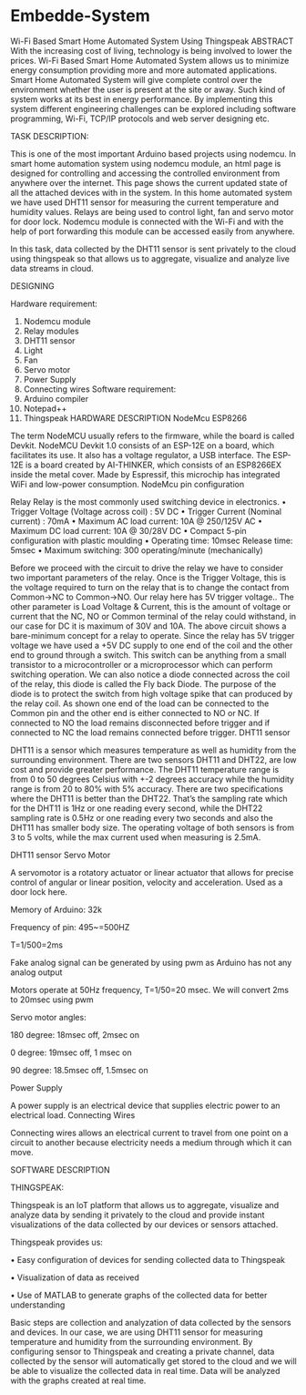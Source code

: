 # Embedde-System
Wi-Fi Based Smart Home Automated System Using Thingspeak 
ABSTRACT
With the increasing cost of living, technology is being involved to lower the prices. Wi-Fi Based Smart Home Automated System allows us to minimize energy consumption providing more and more automated applications. Smart Home Automated System will give complete control over the environment whether the user is present at the site or away. Such kind of system works at its best in energy performance. By implementing this system different engineering challenges can be explored including software programming, Wi-Fi, TCP/IP protocols and web server designing etc.

TASK DESCRIPTION:

This is one of the most important Arduino based projects using nodemcu. In smart home automation system using nodemcu module, an html page is designed for controlling and accessing the controlled environment from anywhere over the internet. This page shows the current updated state of all the attached devices with in the system. In this home automated system we have used DHT11 sensor for measuring the current temperature and humidity values. Relays are being used to control light, fan and servo motor for door lock. Nodemcu module is connected with the Wi-Fi and with the help of port forwarding this module can be accessed easily from anywhere.  

In this task, data collected by the DHT11 sensor is sent privately to the cloud using thingspeak so that allows us to aggregate, visualize and analyze live data streams in cloud.

DESIGNING

 Hardware requirement:
1.	Nodemcu module
2.	Relay modules
3.	DHT11 sensor
4.	Light
5.	Fan
6.	Servo motor
7.	Power Supply
8.	Connecting wires
Software requirement:
1.	Arduino compiler
2.	Notepad++
3.	Thingspeak
HARDWARE DESCRIPTION
NodeMcu ESP8266

The term NodeMCU usually refers to the firmware, while the board is called Devkit. NodeMCU Devkit 1.0 consists of an ESP-12E on a board, which facilitates its use. It also has a voltage regulator, a USB interface. The ESP-12E is a board created by AI-THINKER, which consists of an ESP8266EX inside the metal cover. Made by Espressif, this microchip has integrated WiFi and low-power consumption.
NodeMcu pin configuration

Relay
Relay is the most commonly used switching device in electronics.
•	Trigger Voltage (Voltage across coil) : 5V DC
•	Trigger Current (Nominal current) : 70mA
•	Maximum AC load current: 10A @ 250/125V AC
•	Maximum DC load current: 10A @ 30/28V DC
•	Compact 5-pin configuration with plastic moulding
•	Operating time: 10msec Release time: 5msec
•	Maximum switching: 300 operating/minute (mechanically)

Before we proceed with the circuit to drive the relay we have to consider two important parameters of the relay. Once is the Trigger Voltage, this is the voltage required to turn on the relay that is to change the contact from Common->NC to Common->NO. Our relay here has 5V trigger voltage.. The other parameter is Load Voltage & Current, this is the amount of voltage or current that the NC, NO or Common terminal of the relay could withstand, in our case for DC it is maximum of 30V and 10A. 
The above circuit shows a bare-minimum concept for a relay to operate. Since the relay has 5V trigger voltage we have used a +5V DC supply to one end of the coil and the other end to ground through a switch. This switch can be anything from a small transistor to a microcontroller or a microprocessor which can perform switching operation. We can also notice a diode connected across the coil of the relay, this diode is called the Fly back Diode. The purpose of the diode is to protect the switch from high voltage spike that can produced by the relay coil. As shown one end of the load can be connected to the Common pin and the other end is either connected to NO or NC. If connected to NO the load remains disconnected before trigger and if connected to NC the load remains connected before trigger.
DHT11 sensor

DHT11 is a sensor which measures temperature as well as humidity from the surrounding environment. There are two sensors DHT11 and DHT22, are low cost and provide greater performance. The DHT11 temperature range is from 0 to 50 degrees Celsius with +-2 degrees accuracy while the humidity range is from 20 to 80% with 5% accuracy. There are two specifications where the DHT11 is better than the DHT22. That’s the sampling rate which for the DHT11 is 1Hz or one reading every second, while the DHT22 sampling rate is 0.5Hz or one reading every two seconds and also the DHT11 has smaller body size. The operating voltage of both sensors is from 3 to 5 volts, while the max current used when measuring is 2.5mA.

DHT11 sensor
Servo Motor

A servomotor is a rotatory actuator or linear actuator that allows for precise control of angular or linear position, velocity and acceleration. Used as a door lock here.

Memory of Arduino: 32k

Frequency of pin: 495~=500HZ

T=1/500=2ms

Fake analog signal can be generated by using pwm as Arduino has not any analog output

Motors operate at 50Hz frequency, T=1/50=20 msec.
We will convert 2ms to 20msec using pwm

Servo motor angles:

180 degree: 18msec off, 2msec on

0 degree: 19msec off, 1 msec on

90 degree: 18.5msec off, 1.5msec on   

Power Supply

A power supply is an electrical device that supplies electric power to an electrical load.
Connecting Wires

Connecting wires allows an electrical current to travel from one point on a circuit to another because electricity needs a medium through which it can move.

SOFTWARE DESCRIPTION

THINGSPEAK:

Thingspeak is an IoT platform that allows us to aggregate, visualize and analyze data by sending it privately to the cloud and provide instant visualizations of the data collected by our devices or sensors attached.

Thingspeak provides us:

•	Easy configuration of devices for sending collected data to Thingspeak

•	Visualization of data as received

•	Use of MATLAB to generate graphs of the collected data for better understanding

Basic steps are collection and analyzation of data collected by the sensors and devices. In our case, we are using DHT11 sensor for measuring temperature and humidity from the surrounding environment. By configuring sensor to Thingspeak and creating a private channel, data collected by the sensor will automatically get stored to the cloud and we will be able to visualize the collected data in real time. Data will be analyzed with the graphs created at real time.
